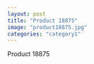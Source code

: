 ```yaml
---
layout: post
title: "Product 18875"
image: "product18875.jpg"
categories: "category1"
---
```

Product 18875
